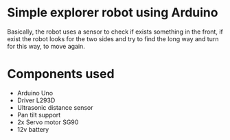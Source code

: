 # Simple explorer robot using Arduino

Basically, the robot uses a sensor to check if exists something in the front, if exist the robot looks for the two sides and try to find the long way and turn for this way, to move again.

# Components used

- Arduino Uno
- Driver L293D
- Ultrasonic distance sensor
- Pan tilt support
- 2x Servo motor SG90
- 12v battery